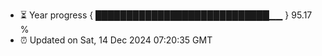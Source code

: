 - ⏳ Year progress { ████████████████████████████▁▁ } 95.17 %
- ⏰ Updated on Sat, 14 Dec 2024 07:20:35 GMT

